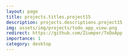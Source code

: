 ```yaml
---
layout: page
title: projects.titles.project15
description: projects.descriptions.project15
img: assets/img/projects/todo_app_view.png
redirect: https://github.com/Ziumper/ToDoApp
importance: 1
category: desktop
---
```


